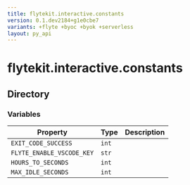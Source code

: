 ```yaml
---
title: flytekit.interactive.constants
version: 0.1.dev2184+g1e0cbe7
variants: +flyte +byoc +byok +serverless
layout: py_api
---
```


# flytekit.interactive.constants

## Directory

### Variables

| Property | Type | Description |
|-|-|-|
| `EXIT_CODE_SUCCESS` | `int` |  |
| `FLYTE_ENABLE_VSCODE_KEY` | `str` |  |
| `HOURS_TO_SECONDS` | `int` |  |
| `MAX_IDLE_SECONDS` | `int` |  |

